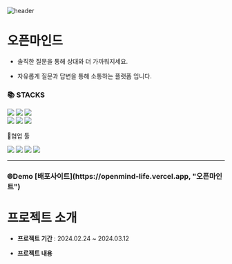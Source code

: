 ![header](https://capsule-render.vercel.app/api?type=waving&color=auto&height=300&section=header&text=Open%20Mind%20Project&fontSize=80)

# 오픈마인드
- 솔직한 질문을 통해 상대와 더 가까워지세요.

- 자유롭게 질문과 답변을 통해 소통하는 플랫폼 입니다.

<h3 >📚 STACKS</h3>
<p>
  <img src="https://img.shields.io/badge/html5-E34F26?style=for-the-badge&logo=html5&logoColor=white">
  <img src="https://img.shields.io/badge/css-1572B6?style=for-the-badge&logo=css3&logoColor=white"> 
  <img src="https://img.shields.io/badge/javascript-F7DF1E?style=for-the-badge&logo=javascript&logoColor=black">
  <br>
  <img src="https://img.shields.io/badge/react-61DAFB?style=for-the-badge&logo=react&logoColor=black">
  <img src="https://img.shields.io/badge/vite-646CFF?style=for-the-badge&logo=vite&logoColor=white">
  <img src="https://img.shields.io/badge/pnpm-F69220?style=for-the-badge&logo=pnpm&logoColor=white">
</p>


<h3r>🤲협업 툴</h3>
<p>
  <img src="https://img.shields.io/badge/github-181717?style=for-the-badge&logo=github&logoColor=white">
  <img src="https://img.shields.io/badge/git-F05032?style=for-the-badge&logo=git&logoColor=white">
  <img src="https://img.shields.io/badge/discord-5865F2?style=for-the-badge&logo=discord&logoColor=white">
  <img src="https://img.shields.io/badge/notion-000000?style=for-the-badge&logo=notion&logoColor=white">
</p>

---

<h3>🌐Demo [배포사이트](https://openmind-life.vercel.app, "오픈마인트")</h3>

# 프로젝트 소개

- **프로젝트 기간** : 2024.02.24 ~ 2024.03.12

- **프로젝트 내용**
